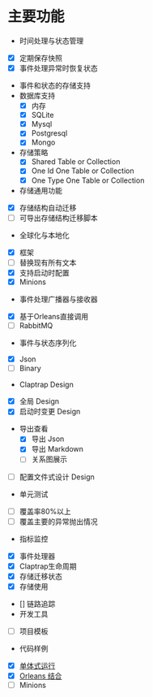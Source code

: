 # 主要功能

- 时间处理与状态管理
- [X] 定期保存快照
- [X] 事件处理异常时恢复状态
- 事件和状态的存储支持
- 数据库支持
    - [X] 内存
    - [X] SQLite
    - [X] Mysql
    - [X] Postgresql
    - [X] Mongo
- 存储策略
    - [X] Shared Table or Collection
    - [X] One Id One Table or Collection
    - [X] One Type One Table or Collection
- 存储通用功能
- [X] 存储结构自动迁移
- [ ] 可导出存储结构迁移脚本
- 全球化与本地化
- [X] 框架
- [ ] 替换现有所有文本
- [X] 支持启动时配置
- [X] Minions
- 事件处理广播器与接收器
- [X] 基于Orleans直接调用
- [ ] RabbitMQ
- 事件与状态序列化
- [X] Json
- [ ] Binary
- Claptrap Design
- [X] 全局 Design
- [X] 启动时变更 Design
- 导出查看
    - [X] 导出 Json
    - [X] 导出 Markdown
    - [ ] 关系图展示
- [ ] 配置文件式设计 Design
- 单元测试
- [ ] 覆盖率80%以上
- [ ] 覆盖主要的异常抛出情况
- 指标监控
- [X] 事件处理器
- [X] Claptrap生命周期
- [X] 存储迁移状态
- [X] 存储使用
-  [] 链路追踪
- 开发工具
- [ ] 项目模板
- 代码样例
- [X] [单体式运行](https://github.com/newbe36524/Newbe.Claptrap.Examples/tree/master/src/Newbe.Claptrap.OutofOrleans)
- [X] [Orleans 结合](https://github.com/newbe36524/Newbe.Claptrap.Examples/tree/master/src/Newbe.Claptrap.ArticleManager)
- [ ] Minions
